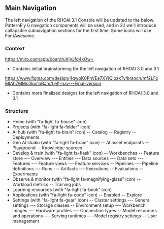 ## Main Navigation

The left navigation of the RHOAI 3.1 Console will be updated to the below. PatternFly 6 navigation components will be used, and in 3.1 we'll introduce collapsible subnavigation sections for the first time. Some icons will use FontAwesome.

### Context

https://miro.com/app/board/uXjVJfd4xOw=
* Contains initial brainstorming for the left navigation of RHOAI 3.0 and 3.1

https://www.figma.com/design/4qwoK0PhVEe7XYjQIozkTv/branch/mf2LFoMlAh7MMc0kw1nBJm/Left-nav---Final-version
* Contains more finalized designs for the left navigation of RHOAI 3.0 and 3.1

### Structure

- Home (with "fa-light fa-house" icon)
- Projects (with "fa-light fa-folder" icon)
- AI hub (with "fa-light fa-brain" icon)
-- Catalog
-- Registry
-- Deployments
- Gen AI studio (with "fa-light fa-brain" icon)
-- AI asset endpoints
-- Playground
-- Knowledge sources
- Develop & train (with "fa-light fa-flask" icon)
-- Workbenches
-- Feature store
--- Overview
--- Entities
--- Data sources
--- Data sets
--- Features
--- Feature views
--- Feature services
-- Pipelines
--- Pipeline definitions
--- Runs
--- Artifacts
--- Executions
-- Evaluations
-- Experiments
- Observe & monitor (with "fa-light fa-magnifying-glass" icon)
-- Workload metrics
-- Training jobs
- Learning resources (with "fa-light fa-book" icon)
- Applications (with "fa-light fa-code" icon)
-- Enabled
-- Explore
- Settings (with "fa-light fa-gear" icon)
-- Cluster settings
--- General settings
--- Storage classes
-- Environment setup
--- Workbench images
--- Hardware profiles
--- Connection types
-- Model resources and operations
--- Serving runtimes
--- Model registry settings
-- User management
